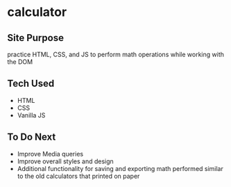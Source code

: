 # calculator

## Site Purpose

practice HTML, CSS, and JS to perform math operations while working with the DOM

## Tech Used

- HTML
- CSS
- Vanilla JS

## To Do Next

- Improve Media queries
- Improve overall styles and design
- Additional functionality for saving and exporting math performed similar to the old calculators that printed on paper
